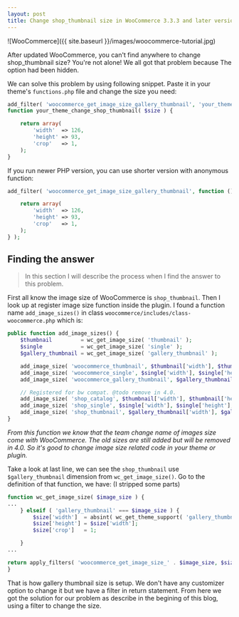 ```yaml
---
layout: post
title: Change shop_thumbnail size in WooCommerce 3.3.3 and later versions
---
```


![WooCommerce]({{ site.baseurl }}/images/woocommerce-tutorial.jpg)

After updated WooCommerce, you can't find anywhere to change shop_thumbnail size? You're not alone! We all got that problem because The option had been hidden.

We can solve this problem by using following snippet. Paste it in your theme's `functions.php` file and change the size you need:

```php
add_filter( 'woocommerce_get_image_size_gallery_thumbnail', 'your_theme_change_shop_thumbnail' );
function your_theme_change_shop_thumbnail( $size ) {

	return array(
		'width'  => 126,
		'height' => 93,
		'crop'   => 1,
	);
}
```

If you run newer PHP version, you can use shorter version with anonymous function:

```php
add_filter( 'woocommerce_get_image_size_gallery_thumbnail', function () {

	return array(
		'width'  => 126,
		'height' => 93,
		'crop'   => 1,
	);
} );
```

## Finding the answer
> In this section I will describe the process when I find the answer to this problem.

First all know the image size of WooCommerce is `shop_thumbnail`. Then I look up at register image size function inside the plugin. I found a function name `add_image_sizes()` in class `woocommerce/includes/class-woocommerce.php` which is:

```php
public function add_image_sizes() {
	$thumbnail         = wc_get_image_size( 'thumbnail' );
	$single            = wc_get_image_size( 'single' );
	$gallery_thumbnail = wc_get_image_size( 'gallery_thumbnail' );

	add_image_size( 'woocommerce_thumbnail', $thumbnail['width'], $thumbnail['height'], $thumbnail['crop'] );
	add_image_size( 'woocommerce_single', $single['width'], $single['height'], $single['crop'] );
	add_image_size( 'woocommerce_gallery_thumbnail', $gallery_thumbnail['width'], $gallery_thumbnail['height'], $gallery_thumbnail['crop'] );

	// Registered for bw compat. @todo remove in 4.0.
	add_image_size( 'shop_catalog', $thumbnail['width'], $thumbnail['height'], $thumbnail['crop'] );
	add_image_size( 'shop_single', $single['width'], $single['height'], $single['crop'] );
	add_image_size( 'shop_thumbnail', $gallery_thumbnail['width'], $gallery_thumbnail['height'], $gallery_thumbnail['crop'] );
}
```
_From this function we know that the team change name of images size come with WooCommerce. The old sizes are still added but will be removed in 4.0. So it's good to change image size related code in your theme or plugin._

Take a look at last line, we can see the `shop_thumbnail` use `$gallery_thumbnail` dimension from `wc_get_image_size()`. Go to the definition of that function, we have: (I stripped some parts)
```php
function wc_get_image_size( $image_size ) {
...
	} elseif ( 'gallery_thumbnail' === $image_size ) {
		$size['width']  = absint( wc_get_theme_support( 'gallery_thumbnail_image_width', 100 ) );
		$size['height'] = $size['width'];
		$size['crop']   = 1;

	} 
...

return apply_filters( 'woocommerce_get_image_size_' . $image_size, $size );
}
```
That is how gallery thumbnail size is setup. We don't have any customizer option to change it but we have a filter in return statement. From here we got the solution for our problem as describe in the begining of this blog, using a filter to change the size.
